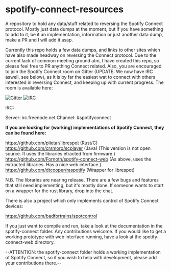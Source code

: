 # spotify-connect-resources
A repository to hold any data/stuff related to reversing the Spotify Connect protocol. Mostly just data dumps at the moment, but if you have something to add to it, be it an implementation, information or just another data dump, make a PR and I will add it asap.

Currently this repo holds a few data dumps, and links to other sites which have also made headway on reversing the Connect protocol. Due to the current lack of common meeting ground atm, I have created this repo, so please feel free to PR anything Connect related. Also, you are encouraged to join the Spotify Connect room on Gitter (UPDATE: We now have IRC aswell, see below), as it is by far the easiest wat to connect with others interested in reversing Connect, and keeping up with current progress. The room is available here:

[![Gitter](https://badges.gitter.im/Join%20Chat.svg)](https://gitter.im/sashahilton00/spotify-connect-resources?utm_source=badge&utm_medium=badge&utm_campaign=pr-badge)
[![IRC](https://img.shields.io/badge/IRC-Freenode-brightgreen.svg)](https://webchat.freenode.net/)

IRC:

Server: irc.freenode.net
Channel: #spotifyconnect

**If you are looking for (working) implementations of Spotify Connect, they can be found here:**

https://github.com/plietar/librespot (Rust/C)  
https://github.com/crsmoro/scplayer (Java) (This version is not open source. It uses the libraries etracted from firmware.)
https://github.com/Fornoth/spotify-connect-web (As above, uses the extracted libraries. Has a nice web interface.)
https://github.com/dtcooper/raspotify (Wrapper for librespot)

N.B. The libraries are nearing release. There are a few bugs and features that still need implementing, but it's mostly done. If someone wants to start on a wrapper for the rust library, drop into the chat.

There is also a project which only implements control of Spotify Connect devices:

https://github.com/badfortrains/spotcontrol

If you just want to compile and run, take a look at the documentation in the spotify-connect folder.
Any contributions welcome. If you would like to get a working prototype with web interface running, have a look at the spotify-connect-web directory.

--ATTENTION: the spotify-connect folder holds a working implementation of Spotify Connect, so if you wish to help with development, please add your contributions there.--
